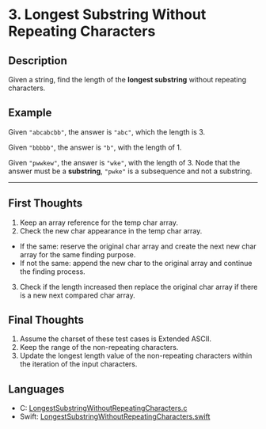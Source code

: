 # 3. Longest Substring Without Repeating Characters

## Description
Given a string, find the length of the **longest substring** without repeating characters.

## Example
Given `"abcabcbb"`, the answer is `"abc"`, which the length is 3.

Given `"bbbbb"`, the answer is `"b"`, with the length of 1.

Given `"pwwkew"`, the answer is `"wke"`, with the length of 3. Node that the answer must be a **substring**, `"pwke"` is a subsequence and not a substring.

---

## First Thoughts
1. Keep an array reference for the temp char array.
2. Check the new char appearance in the temp char array.
  - If the same: reserve the original char array and create the next new char array for the same finding purpose.
  - If not the same: append the new char to the original array and continue the finding process.
3. Check if the length increased then replace the original char array if there is a new next compared char array.

## Final Thoughts
1. Assume the charset of these test cases is Extended ASCII.
2. Keep the range of the non-repeating characters.
3. Update the longest length value of the non-repeating characters within the iteration of the input characters.

## Languages
- C: [LongestSubstringWithoutRepeatingCharacters.c](LongestSubstringWithoutRepeatingCharacters.c)
- Swift: [LongestSubstringWithoutRepeatingCharacters.swift](LongestSubstringWithoutRepeatingCharacters.swift)
